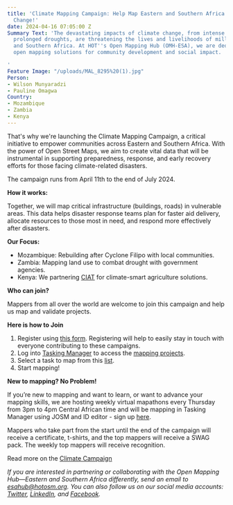 ```yaml
---
title: 'Climate Mapping Campaign: Help Map Eastern and Southern Africa to Fight Climate
  Change!'
date: 2024-04-16 07:05:00 Z
Summary Text: 'The devastating impacts of climate change, from intense cyclones to
  prolonged droughts, are threatening the lives and livelihoods of millions in Eastern
  and Southern Africa. At HOT''s Open Mapping Hub (OMH-ESA), we are dedicated to advancing
  open mapping solutions for community development and social impact.

'
Feature Image: "/uploads/MAL_8295%20(1).jpg"
Person:
- Wilson Munyaradzi
- Pauline Omagwa
Country:
- Mozambique
- Zambia
- Kenya
---
```


That's why we're launching the Climate Mapping Campaign, a critical initiative to empower communities across Eastern and Southern Africa. With the power of Open Street Maps, we aim to create vital data that will be instrumental in supporting preparedness, response, and early recovery efforts for those facing climate-related disasters.

The campaign runs from April 11th to the end of July 2024.

**How it works:**

Together, we will map critical infrastructure (buildings, roads) in vulnerable areas. This data helps disaster response teams plan for faster aid delivery, allocate resources to those most in need, and respond more effectively after disasters.

**Our Focus:**

* Mozambique: Rebuilding after Cyclone Filipo with local communities.
* Zambia: Mapping land use to combat drought with government agencies.
* Kenya: We partnering [CIAT](https://alliancebioversityciat.org/regions/africa/kenya) for climate-smart agriculture solutions.

**Who can join?**

Mappers from all over the world are welcome to join this campaign and help us map and validate projects. 

**Here is how to Join**

1. Register using [this form](https://forms.gle/aHEdRStRNFnv6g3o8). Registering will help to easily stay in touch with everyone contributing to these campaigns.
2. Log into [Tasking Manager](https://tasks.hotosm.org/) to access the [mapping projects](https://tasks.hotosm.org/explore?campaign=OMH-ESA%20Climate%20Campaign&omitMapResults=1). 
3. Select a task to map from this [list](https://docs.google.com/spreadsheets/d/1Nd-EcQ2T5BHtu-0kIuF90uhjvxZ-KkSumcLDBdlHcqU/edit#gid=366328090).
4. Start mapping! 

**New to mapping? No Problem!**

If you’re new to mapping and want to learn, or want to advance your mapping skills, we are hosting weekly virtual mapathons every Thursday from 3pm to 4pm Central African time and will be mapping in Tasking Manager using JOSM and ID editor - sign up [here](https://docs.google.com/forms/d/e/1FAIpQLScn4rFEPeR8D0QQnuT5sMIid156amIqVL-d7XxgwzOHd3lpcA/viewform). 

Mappers who take part from the start until the end of the campaign will receive a certificate, t-shirts, and the top mappers will receive a SWAG pack. The weekly top mappers will receive recognition.

Read more on the [Climate Campaign](https://www.canva.com/design/DAGCg8MOj90/4Kkt7eayiPKzz4s_TWnSzA/view?utm_content=DAGCg8MOj90&utm_campaign=designshare&utm_medium=link&utm_source=editor)

*If you are interested in partnering or collaborating with the Open Mapping Hub—Eastern and Southern Africa differently, send an email to esahub@hotosm.org. You can also follow us on our social media accounts: [Twitter](https://twitter.com/openmapping_esa), [LinkedIn](https://www.linkedin.com/showcase/the-open-mapping-hub-eastern-and-southern-africa/), and [Facebook](https://www.facebook.com/openmapping.esa).*